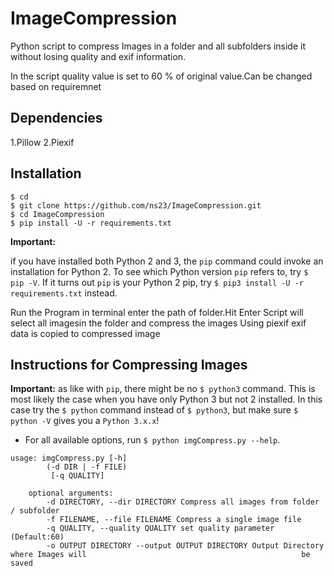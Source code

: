 # ImageCompression

Python script to compress Images in a folder and all subfolders inside it without losing quality and exif information.

In the script quality value is set to 60 % of original value.Can be changed based on requiremnet

## Dependencies
1.Pillow
2.Piexif

## Installation

```
$ cd
$ git clone https://github.com/ns23/ImageCompression.git
$ cd ImageCompression
$ pip install -U -r requirements.txt
```

**Important:** 

if you have installed both Python 2 and 3, the `pip` command
could invoke an installation for Python 2. To see which Python version `pip`
refers to, try `$ pip -V`. If it turns out `pip` is your Python 2 pip, try
`$ pip3 install -U -r requirements.txt` instead.


Run the Program in terminal
enter the path of folder.Hit Enter
Script will select all imagesin the folder and compress the images
Using piexif exif data is copied to compressed image


## Instructions for Compressing Images

**Important:** as like with `pip`, there might be no `$ python3` command.
This is most likely the case when you have only Python 3 but not 2 installed.
In this case try the `$ python` command instead of `$ python3`,
but make sure `$ python -V` gives you a `Python 3.x.x`!

- For all available options, run `$ python imgCompress.py --help`.
```
usage: imgCompress.py [-h] 
        (-d DIR | -f FILE)
         [-q QUALITY]

    optional arguments:
        -d DIRECTORY, --dir DIRECTORY Compress all images from folder / subfolder
        -f FILENAME, --file FILENAME Compress a single image file
        -q QUALITY, --quality QUALITY set quality parameter (Default:60)
        -o OUTPUT DIRECTORY --output OUTPUT DIRECTORY Output Directory where Images will                                                be saved
```
